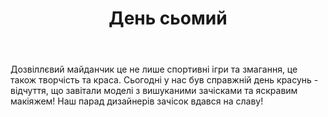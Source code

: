 ﻿---
title: День сьомий
---

Дозвіллєвий майданчик це не лише спортивні ігри та змагання, це також творчість та краса. Сьогодні у нас був справжній день красунь - відчуття, що завітали моделі з вишуканими зачісками та яскравим макіяжем! Наш парад дизайнерів зачісок вдався на славу!

<slideshow id="camp-2021-06-23"></slideshow>